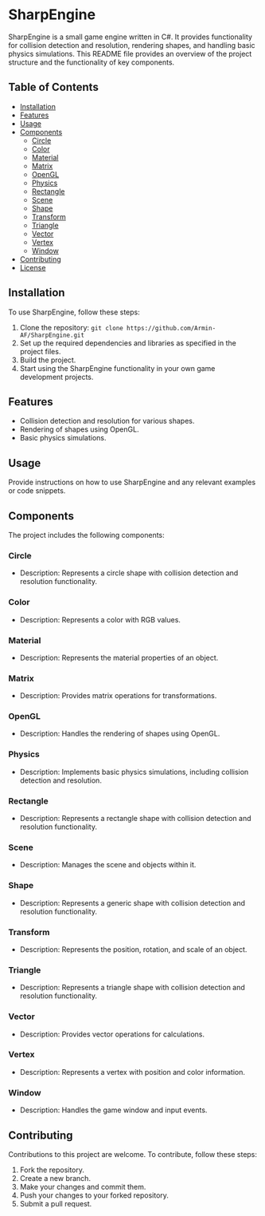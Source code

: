 # SharpEngine

SharpEngine is a small game engine written in C#. It provides functionality for collision detection and resolution, rendering shapes, and handling basic physics simulations. This README file provides an overview of the project structure and the functionality of key components.

## Table of Contents
- [Installation](#installation)
- [Features](#features)
- [Usage](#usage)
- [Components](#components)
  - [Circle](#circle)
  - [Color](#color)
  - [Material](#material)
  - [Matrix](#matrix)
  - [OpenGL](#opengl)
  - [Physics](#physics)
  - [Rectangle](#rectangle)
  - [Scene](#scene)
  - [Shape](#shape)
  - [Transform](#transform)
  - [Triangle](#triangle)
  - [Vector](#vector)
  - [Vertex](#vertex)
  - [Window](#window)
- [Contributing](#contributing)
- [License](#license)

## Installation
To use SharpEngine, follow these steps:

1. Clone the repository: `git clone https://github.com/Armin-AF/SharpEngine.git`
2. Set up the required dependencies and libraries as specified in the project files.
3. Build the project.
4. Start using the SharpEngine functionality in your own game development projects.

## Features
- Collision detection and resolution for various shapes.
- Rendering of shapes using OpenGL.
- Basic physics simulations.

## Usage
Provide instructions on how to use SharpEngine and any relevant examples or code snippets.

## Components
The project includes the following components:

### Circle
- Description: Represents a circle shape with collision detection and resolution functionality.

### Color
- Description: Represents a color with RGB values.

### Material
- Description: Represents the material properties of an object.

### Matrix
- Description: Provides matrix operations for transformations.

### OpenGL
- Description: Handles the rendering of shapes using OpenGL.

### Physics
- Description: Implements basic physics simulations, including collision detection and resolution.

### Rectangle
- Description: Represents a rectangle shape with collision detection and resolution functionality.

### Scene
- Description: Manages the scene and objects within it.

### Shape
- Description: Represents a generic shape with collision detection and resolution functionality.

### Transform
- Description: Represents the position, rotation, and scale of an object.

### Triangle
- Description: Represents a triangle shape with collision detection and resolution functionality.

### Vector
- Description: Provides vector operations for calculations.

### Vertex
- Description: Represents a vertex with position and color information.

### Window
- Description: Handles the game window and input events.

## Contributing
Contributions to this project are welcome. To contribute, follow these steps:

1. Fork the repository.
2. Create a new branch.
3. Make your changes and commit them.
4. Push your changes to your forked repository.
5. Submit a pull request.

